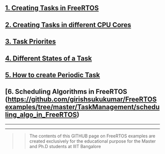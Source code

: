 ## [1. Creating Tasks in FreeRTOS](https://github.com/girishsukukumar/FreeRTOSexamples/tree/master/TaskManagement/simpleTaskCreation)
## [2. Creating Tasks in different CPU Cores](https://github.com/girishsukukumar/FreeRTOSexamples/tree/master/TaskManagement/taskCreationOnMultipleCores)
## [3. Task Priorites ](https://github.com/girishsukukumar/FreeRTOSexamples/tree/master/TaskManagement/priority)
## [4. Different States of a Task](https://github.com/girishsukukumar/FreeRTOSexamples/tree/master/TaskManagement/TaskStates)
## [5. How to create Periodic Task](https://github.com/girishsukukumar/FreeRTOSexamples/tree/master/TaskManagement/PeriodicTaskCreation)
## [6. Scheduling Algorithms in FreeRTOS (https://github.com/girishsukukumar/FreeRTOSexamples/tree/master/TaskManagement/scheduling_algo_in_FreeRTOS)


___
___

>> The contents of this GITHUB page on FreeRTOS examples are created exclusively for the educational purpose for the Master and Ph.D students at IIIT Bangalore

